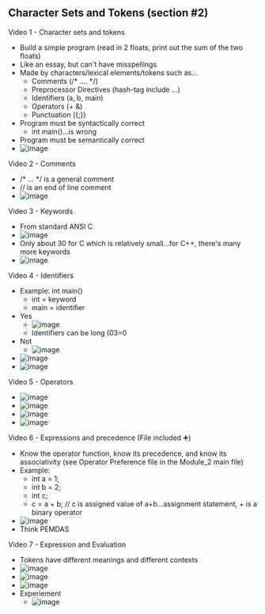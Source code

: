 ## Character Sets and Tokens (section #2)

Video 1 - Character sets and tokens
- Build a simple program (read in 2 floats, print out the sum of the two floats)
- Like an essay, but can't have misspellings
- Made by characters/lexical elements/tokens such as...
  - Comments (/* .... */)
  - Preprocessor Directives (hash-tag include ...)
  - Identifiers (a, b, main)
  - Operators (+ &)
  - Punctuation ({;})
- Program must be syntactically correct
  - int main()...is wrong
- Program must be semantically correct
- ![image](https://github.com/user-attachments/assets/5d59c705-ae69-45e6-b66e-bbca6d151222)

Video 2 - Comments
- /* ... */ is a general comment
- // is an end of line comment
- ![image](https://github.com/user-attachments/assets/0911d1be-63c8-4a6f-a35e-54cb79526aa4)

Video 3 - Keywords
- From standard ANSI C
- ![image](https://github.com/user-attachments/assets/811ac10a-4816-44ae-a209-435283c276fb)
- Only about 30 for C which is relatively small...for C++, there's many more keywords
- ![image](https://github.com/user-attachments/assets/53a978c5-50e4-44d6-9f73-eef8afe26dad)

Video 4 - Identifiers
- Example: int main()
  - int = keyword
  - main = identifier
- Yes
  - ![image](https://github.com/user-attachments/assets/cea65299-e034-48b5-bd2a-4049357539a7)
  - Identifiers can be long (03=0
- Not
  - ![image](https://github.com/user-attachments/assets/3cb6b33f-0101-4647-b13d-0776cc6351f9)
- ![image](https://github.com/user-attachments/assets/086b9d85-acbc-4bf4-8c4b-36ea0e28378c)
- ![image](https://github.com/user-attachments/assets/cbac588d-4edf-428e-b963-424912ffc29e)

Video 5 - Operators
- ![image](https://github.com/user-attachments/assets/426ce13e-6e96-4aec-8706-13dc702272d3)
- ![image](https://github.com/user-attachments/assets/d71c9652-b969-4bf6-96d0-77e3552d15d2)
- ![image](https://github.com/user-attachments/assets/e3c490bd-cafc-4883-afbc-684517ada25a)
- ![image](https://github.com/user-attachments/assets/54b67def-c833-4523-bdb4-b8abbd7482b8)

Video 6 - Expressions and precedence (File included ➕)
- Know the operator function, know its precedence, and know its associativity (see Operator Preference file in the Module_2 main file)
- Example:
  - int a = 1;
  - int b = 2;
  - int c;
  - c = a + b; // c is assigned value of a+b...assignment statement, + is a binary operator
- ![image](https://github.com/user-attachments/assets/633bb6d2-b4c1-4827-a317-e1313c1bc9a9)
- Think PEMDAS

 Video 7 - Expression and Evaluation
 - Tokens have different meanings and different contexts
 - ![image](https://github.com/user-attachments/assets/5c2a7f03-5e15-4510-a996-1139306d8b7a)
 - ![image](https://github.com/user-attachments/assets/4109eec9-fa65-4181-96bb-51a6b53a471d)
 - ![image](https://github.com/user-attachments/assets/2b788b7c-5bdf-460f-a550-ca21b52859a1)
 - Experiement
   - ![image](https://github.com/user-attachments/assets/ec4e8310-0a9a-4eb1-be1f-baaa2d0b15c0)




